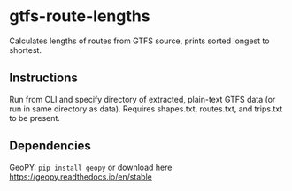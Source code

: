 # gtfs-route-lengths
Calculates lengths of routes from GTFS source, prints sorted longest to shortest.

## Instructions
Run from CLI and specify directory of extracted, plain-text GTFS data (or run in same directory as data). Requires shapes.txt, routes.txt, and trips.txt to be present.

## Dependencies
GeoPY: `pip install geopy` or download here https://geopy.readthedocs.io/en/stable